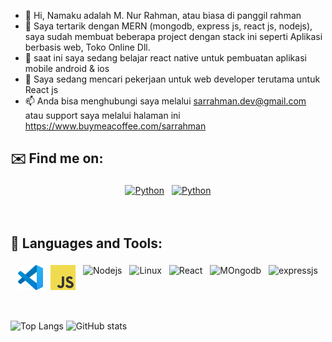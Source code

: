 - 👋 Hi, Namaku adalah M. Nur Rahman, atau biasa di panggil rahman
- 👀 Saya tertarik dengan MERN (mongodb, express js, react js, nodejs), saya sudah membuat beberapa project dengan stack ini seperti Aplikasi berbasis web, Toko Online Dll. 
- 🌱 saat ini saya sedang belajar react native untuk pembuatan aplikasi mobile android & ios
- 💞️ Saya sedang mencari pekerjaan untuk web developer terutama untuk React js
- 📫 Anda bisa menghubungi saya melalui sarrahman.dev@gmail.com atau support saya melalui halaman ini https://www.buymeacoffee.com/sarrahman

## ✉️ Find me on:


<p align="center">
 <a href="https://linkedin.com/in/sarrahman" target="_blank" rel="noopener noreferrer"> <img src="https://cdn.jsdelivr.net/npm/simple-icons@v3/icons/linkedin.svg" alt="Python" height="40" style="vertical-align:top; margin:4px"></a>
 <a href="mailto:sarrahman.dev@gmail.com"> <img src="https://cdn.jsdelivr.net/npm/simple-icons@v3/icons/gmail.svg" alt="Python" height="40" style="vertical-align:top; margin:4px"></a>
</p>

<br />

## 🧰 Languages and Tools:
<p align="center">
 <img src="https://raw.githubusercontent.com/github/explore/80688e429a7d4ef2fca1e82350fe8e3517d3494d/topics/visual-studio-code/visual-studio-code.png" alt="VS Code" height="40" style="vertical-align:top; margin:4px">
<img src="https://raw.githubusercontent.com/github/explore/80688e429a7d4ef2fca1e82350fe8e3517d3494d/topics/javascript/javascript.png" alt="Javascript" height="40" style="vertical-align:top; margin:4px">
 <img src="https://ik.imagekit.io/sarrahman/nodejs_K4WxPYg8P.png?ik-sdk-version=javascript-1.4.3&updatedAt=1652670778261" alt="Nodejs" height="40" style="vertical-align:top; margin:4px">
 <img src="https://ik.imagekit.io/sarrahman/linux_t2N87b_ps.jpg?ik-sdk-version=javascript-1.4.3&updatedAt=1652670778261" alt="Linux" height="40" style="vertical-align:top; margin:4px">
 <img src="https://ik.imagekit.io/sarrahman/react_K6TCU9asQ.png?ik-sdk-version=javascript-1.4.3&updatedAt=1652670778260" alt="React" height="40" style="vertical-align:top; margin:4px">
 <img src="https://ik.imagekit.io/sarrahman/MongoDB-Logo_qspD4Z7vo.png?ik-sdk-version=javascript-1.4.3&updatedAt=1652670778412" alt="MOngodb" height="40" style="vertical-align:top; margin:4px">
<img src="https://ik.imagekit.io/sarrahman/expressjs_f7nSeyUnT.png" alt="expressjs" height="40" style="vertical-align:top; margin:4px">
</p>

<br />

![Top Langs](https://github-readme-stats.vercel.app/api/top-langs/?username=sarrahman&theme=tokyonight)
![GitHub stats](https://github-readme-stats.vercel.app/api?username=sarrahman&show_icons=true&theme=tokyonight)
